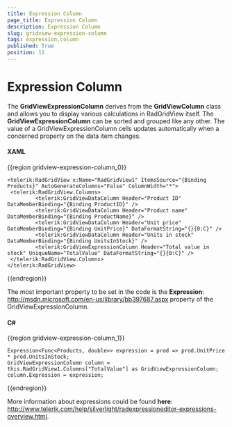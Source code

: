 ```yaml
---
title: Expression Column
page_title: Expression Column
description: Expression Column
slug: gridview-expression-column
tags: expression,column
published: True
position: 11
---
```


# Expression Column

The __GridViewExpressionColumn__ derives from the __GridViewColumn__ class and allows you to display various calculations in RadGridView itself. The __GridViewExpressionColumn__ can be sorted and grouped like any other. The value of a GridViewExpressionColumn cells updates automatically when a concerned property on the data item changes.

#### __XAML__

{{region gridview-expression-column_0}}

	<telerik:RadGridView x:Name="RadGridView1" ItemsSource="{Binding Products}" AutoGenerateColumns="False" ColumnWidth="*">
	 <telerik:RadGridView.Columns>
	         <telerik:GridViewDataColumn Header="Product ID" DataMemberBinding="{Binding ProductID}" />
	         <telerik:GridViewDataColumn Header="Product name" DataMemberBinding="{Binding ProductName}" />
	         <telerik:GridViewDataColumn Header="Unit price" DataMemberBinding="{Binding UnitPrice}" DataFormatString="{}{0:C}" />
	         <telerik:GridViewDataColumn Header="Units in stock" DataMemberBinding="{Binding UnitsInStock}" />
	         <telerik:GridViewExpressionColumn Header="Total value in stock" UniqueName="TotalValue" DataFormatString="{}{0:C}" />
	 </telerik:RadGridView.Columns>
	</telerik:RadGridView>
{{endregion}}

The most important property to be set in the code is the __Expression__: http://msdn.microsoft.com/en-us/library/bb397687.aspx property of the GridViewExpressionColumn.

#### __C#__

{{region gridview-expression-column_1}}

	Expression<Func<Products, double>> expression = prod => prod.UnitPrice * prod.UnitsInStock;
	GridViewExpressionColumn column = this.RadGridView1.Columns["TotalValue"] as GridViewExpressionColumn;
	column.Expression = expression;
{{endregion}}

More information about expressions could be found __here__: http://www.telerik.com/help/silverlight/radexpressioneditor-expressions-overview.html.

